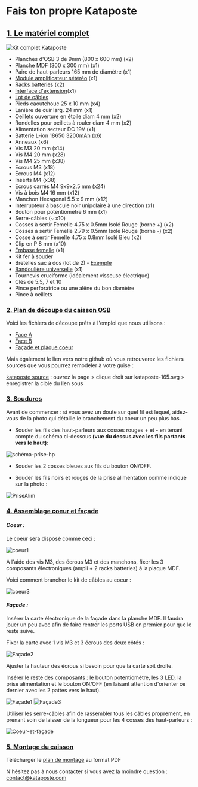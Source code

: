 # Fais ton propre Kataposte

## <ins>1. Le matériel complet

![Kit complet Kataposte](images/kit-tuto.jpg)

* Planches d'OSB 3 de 9mm (800 x 600 mm) (x2)
* Planche MDF (300 x 300 mm) (x1)
* Paire de haut-parleurs 165 mm de diamètre (x1)
* [Module amplificateur sétéréo](https://www.audiophonics.fr/fr/modules-amplificateur/wondom-aa-ja32171-jab-2-50-module-amplificateur-stereo-class-d-2x50w-4-ohm-bluetooth-40-p-10847.html) (x1)
* [Racks batteries](https://www.audiophonics.fr/fr/modules-alimentation/wondom-ps-bc12111-bcpb2-module-bms-d-alimentation-chargeur-de-batterie-lithium-18650-avec-protections-p-13079.html) (x2)
* [Interface d'extension](https://www.audiophonics.fr/fr/modules-amplificateur/wondom-jab-2-aa-ja11112-interface-d-extension-jack-35mm-chargeur-usb-p-10848.html?search_query=WONDOM%20JAB%202%20AA-JA11112&fast_search=fs)(x1)
* [Lot de câbles](https://www.audiophonics.fr/fr/modules-amplificateur/wondom-jab-2-aa-ja11114-package-cables-fonctionnels-pour-module-sure-jab-2-p-10850.html)
* Pieds caoutchouc 25 x 10 mm (x4)
* Lanière de cuir larg. 24 mm (x1)
* Oeillets ouverture en étoile diam 4 mm (x2)
* Rondelles pour oeillets à rouler diam 4 mm (x2)
* Alimentation secteur DC 19V (x1)
* Batterie L-ion 18650 3200mAh (x6)
* Anneaux (x6)
* Vis M3 20 mm (x14)
* Vis M4 20 mm (x28)
* Vis M4 25 mm (x38)
* Ecrous M3 (x18)
* Ecrous M4 (x12)
* Inserts M4 (x38)
* Ecrous carrés M4 9x9x2.5 mm (x24)
* Vis à bois M4 16 mm (x12)
* Manchon Hexagonal 5.5 x 9 mm (x12)
* Interrupteur à bascule noir unipolaire à une direction (x1)
* Bouton pour potentiomètre 6 mm (x1)
* Serre-câbles (~ x10)
* Cosses à sertir Femelle 4.75 x 0.5mm Isolé Rouge (borne +) (x2)
* Cosses à sertir Femelle 2.79 x 0.5mm Isolé Rouge (borne -) (x2)
* Cosse à sertir Femelle 4.75 x 0.8mm Isolé Bleu (x2)
* Clip en P 8 mm (x10)
* [Embase femelle](https://sinolec.co.uk/fr/prise-dc-et-audio/1211317-embase-femelle-dc-souder-dc-025m-1.html) (x1)
* Kit fer à souder
* Bretelles sac à dos (lot de 2) - [Exemple](https://www.jupojiemall.com/index.php?main_page=product_info&products_id=96410)
* [Bandoulière universelle](https://www.dimatex.fr/fr/la-boutique/1379-bandouliere-full-black-1m.html) (x1)
* Tournevis cruciforme (idéalement visseuse électrique)
* Clés de 5.5, 7 et 10
* Pince perforatrice ou une alêne du bon diamètre
* Pince à oeillets

### <ins>2. Plan de découpe du caisson OSB

Voici les fichiers de découpe prêts à l'emploi que nous utilisons :
* [Face A](tmp/laser/face-a.pdf)
* [Face B](tmp/laser/face-b.pdf)
* [Façade et plaque coeur](tmp/laser/facade-et-plaque-ampli.pdf)

Mais également le lien vers notre github où vous retrouverez les fichiers sources que vous pourrez remodeler à votre guise :

[kataposte source](https://github.com/kataposte/kataposte-165/tree/master/src) : ouvrez la page > clique droit sur kataposte-165.svg > enregistrer la cible du lien sous

### <ins>3. Soudures

Avant de commencer : si vous avez un doute sur quel fil est lequel, aidez-vous de la photo qui détaille le branchement du coeur un peu plus bas.

* Souder les fils des haut-parleurs aux cosses rouges + et - en tenant compte du schéma ci-dessous __(vue du dessus avec les fils partants vers le haut)__:

![schéma-prise-hp](images/schema-prise-hp.png)

* Souder les 2 cosses bleues aux fils du bouton ON/OFF.

* Souder les fils noirs et rouges de la prise alimentation comme indiqué sur la photo :

![PriseAlim](images/prise-alim.jpg)

### <ins>4. Assemblage coeur et façade

#### __*Coeur :*__

Le coeur sera disposé comme ceci :

![coeur1](images/coeur1.jpg)

A l'aide des vis M3, des écrous M3 et des manchons, fixer les 3 composants électroniques (ampli + 2 racks batteries) à la plaque MDF.

Voici comment brancher le kit de câbles au coeur :

![coeur3](images/coeur3.jpg)

#### __*Façade :*__

Insérer la carte électronique de la façade dans la planche MDF. Il faudra jouer un peu avec afin de faire rentrer les ports USB en premier pour que le reste suive.

Fixer la carte avec 1 vis M3 et 3 écrous des deux côtés :

![Façade2](images/facade2.jpg)

Ajuster la hauteur des écrous si besoin pour que la carte soit droite.

Insérer le reste des composants : le bouton potentiomètre, les 3 LED, la prise alimentation et le bouton ON/OFF (en faisant attention d'orienter ce dernier avec les 2 pattes vers le haut).

![Façade1](images/facade1.jpg)
![Façade3](images/facade3.jpg)

Utiliser les serre-câbles afin de rassembler tous les câbles proprement, en prenant soin de laisser de la longueur pour les 4 cosses des haut-parleurs :

![Coeur-et-façade](images/coeur-et-facade.jpg)


### <ins>5. Montage du caisson

Télécharger le [plan de montage](tmp/pdf/plan-montage-kataposte-165.pdf) au format PDF

N'hésitez pas à nous contacter si vous avez la moindre question : contact@kataposte.com